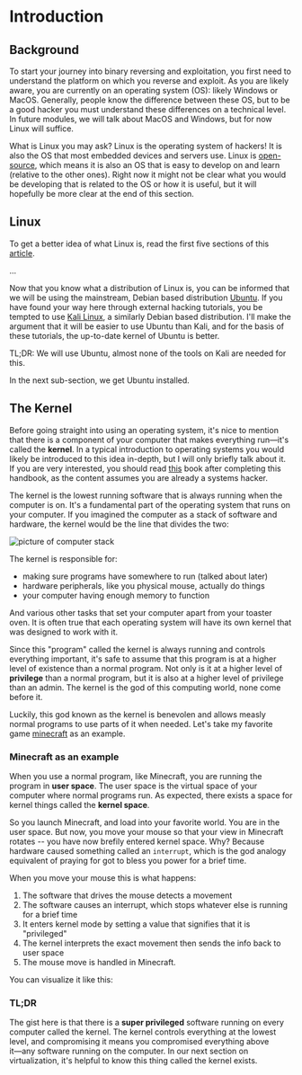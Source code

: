 # Introduction

## Background 
To start your journey into binary reversing and exploitation, you first need to understand the platform
on which you reverse and exploit. As you are likely aware, you are currently on an operating system (OS):
likely Windows or MacOS. Generally, people know the difference between these OS, but
to be a good hacker you must understand these differences on a technical level. In future modules,
we will talk about MacOS and Windows, but for now Linux will suffice.

What is Linux you may ask? Linux is the operating system of hackers! It is also the OS
that most embedded devices and servers use. Linux is [open-source](https://opensource.com/resources/what-open-source),
which means it is also an OS that is easy to develop on and learn (relative 
to the other ones). Right now it might not be clear what you would be developing that is related
to the OS or how it is useful, but it will hopefully be more clear at the end 
of this section.

## Linux

To get a better idea of what Linux is, read the first five sections of this 
[article](https://www.linux.com/what-is-linux/). 

...

Now that you know what a distribution of Linux is, you can be informed that we will be using the mainstream, 
Debian based distribution [Ubuntu](https://ubuntu.com/tutorials). If you have found your way here 
through external hacking tutorials, you be tempted to use [Kali Linux](https://www.kali.org/downloads/), a
similarly Debian based distribution. I'll make the argument that it will be easier to use Ubuntu than Kali,
and for the basis of these tutorials, the up-to-date kernel of Ubuntu is better.

TL;DR: We will use Ubuntu, almost none of the tools on Kali are needed for this.

In the next sub-section, we get Ubuntu installed.

## The Kernel

Before going straight into using an operating system, it's nice to mention that there is a component of
your computer that makes everything run―it's called the **kernel**. In a typical introduction to 
operating systems you would likely be introduced to this idea in-depth, but I will only briefly 
talk about it. If you are very interested, you should read [this](XXXXXXXXXXXXX) book after completing this handbook,
as the content assumes you are already a systems hacker.

The kernel is the lowest running software that is always running when the computer is on. It's a fundamental
part of the operating system that runs on your computer. If you imagined the computer as a stack of 
software and hardware, the kernel would be the line that divides the two:

![picture of computer stack](XXXXXXXXXXXX)

The kernel is responsible for:
- making sure programs have somewhere to run (talked about later)
- hardware peripherals, like you physical mouse, actually do things
- your computer having enough memory to function 

And various other tasks that set your computer apart from your toaster oven. It is often true that each 
operating system will have its own kernel that was designed to work with it.

Since this "program" called the kernel is always running and controls everything important, it's safe to 
assume that this program is at a higher level of existence than a normal program. Not only is it at a 
higher level of **privilege** than a normal program, but it is also at a higher level of privilege than
an admin. The kernel is the god of this computing world, none come before it. 

Luckily, this god known as the kernel is benevolen and allows measly normal programs to use parts of
it when needed. Let's take my favorite game [minecraft](https://minecraft.net) as an example.

### Minecraft as an example

When you use a normal program, like Minecraft, you are running the program in **user space**. The
user space is the virtual space of your computer where normal programs run. As expected, there 
exists a space for kernel things called the **kernel space**.  

So you launch Minecraft, and load into your favorite world. You are in the user space. But now,
you move your mouse so that your view in Minecraft rotates -- you have now brefily entered 
kernel space. Why? Because hardware caused something called an `interrupt`, which is the 
god analogy equivalent of praying for got to bless you power for a brief time. 

When you move your mouse this is what happens:
1. The software that drives the mouse detects a movement
2. The software causes an interrupt, which stops whatever else is running for a brief time
3. It enters kernel mode by setting a value that signifies that it is "privileged"
4. The kernel interprets the exact movement then sends the info back to user space 
5. The mouse move is handled in Minecraft. 

You can visualize it like this:

### TL;DR

The gist here is that there is a **super privileged** software running on every computer called
the kernel. The kernel controls everything at the lowest level, and compromising it means you
compromised everything above it―any software running on the computer. In our next section
on virtualization, it's helpful to know this thing called the kernel exists. 
